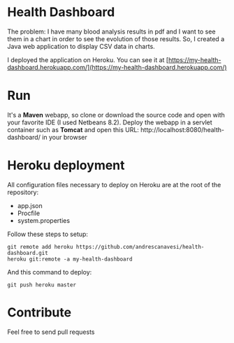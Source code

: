 # Health Dashboard

The problem: I have many blood analysis results in pdf and I want to see them in a chart in order to see the evolution of those results.
So, I created a Java web application to display CSV data in charts.

I deployed the application on Heroku. You can see it at [https://my-health-dashboard.herokuapp.com/](https://my-health-dashboard.herokuapp.com/)

# Run

It's a **Maven** webapp, so clone or download the source code and open with your favorite IDE (I used Netbeans 8.2).
Deploy the webapp in a servlet container such as **Tomcat** and open this URL: http://localhost:8080/health-dashboard/ in your browser


# Heroku deployment

All configuration files necessary to deploy on Heroku are at the root of the repository:
- app.json
- Procfile
- system.properties

Follow these steps to setup:
```
git remote add heroku https://github.com/andrescanavesi/health-dashboard.git
heroku git:remote -a my-health-dashboard
```

And this command to deploy:
```
git push heroku master
```

# Contribute

Feel free to send pull requests